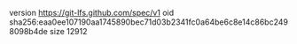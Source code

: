 version https://git-lfs.github.com/spec/v1
oid sha256:eaa0ee107190aa1745890bec71d03b2341fc0a64be6c8e14c86bc2498098b4de
size 12912
